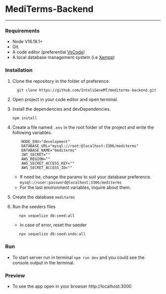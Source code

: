 # MediTerms-Backend
---------------------------------------------------------
### Requirements
- Node V16.18.1+
- Git
- A code editor (preferential [VsCode](https://code.visualstudio.com/))
- A local database management system (i.e [Xampp](https://www.apachefriends.org/es/index.html))
### Installation
1. Clone the repository in the folder of preference.
    ```
      git clone https://github.com/InteliGeneMT/mediterms-backend.git
    ```
2. Open project in your code editor and open terminal.
3. Install the dependencies and devDependencies.
    ```sh
    npm install
    ```
4. Create a file named `.env` in the root folder of the project and write the following variables.
    ```
        NODE_ENV="development"
        DATABASE_URL="mysql://root:@localhost:3306/mediterms"
        DATABASE_NAME="mediterms"
        JWT_SECRET=""
        AWS_REGION=""
        AWS_SECRET_ACCESS_KEY=""
        AWS_SECRET_ACCESS_ID=""
    ```
    - If need be, change the params to suit your database preference. `mysql://user:password@localhost:3306/mediterms`
    - For the last environment variables, inquire about them.

5. Create the database `mediterms`
6. Run the seeders files
    ```
       npx sequelize db:seed:all 
    ```
    - In case of error, reset the seeder
    ```
       npx sequelize db:seed:undo:all
    ```

### Run
- To start server run in terminal `npm run dev` and you could see the console output in the terminal.
### Preview
- To see the app open in your browser http://localhost:3000
